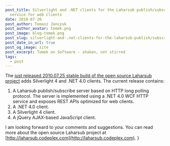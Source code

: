 ```yaml
---
post_title: Silverlight and .NET clients for the Laharsub publish/subscribe
  service for web clients
date: 2010-07-26
post_author: Tomasz Janczuk
post_author_avatar: tomek.png
post_image: blog-tomek.png
post_slug: silverlight-and-.net-clients-for-the-laharsub-publish/subscribe-service-for-web-clients
post_date_in_url: true
post_og_image: site
post_excerpt: Tomek on Software - shaken, not stirred
tags:
  - post
---
```





The [just released 2010.07.25 stable build of the open source Laharsub project](http://laharsub.codeplex.com/releases/view/49599) adds Silverlight 4 and .NET 4.0 clients. The current release contains:  

1. A Laharsub publish/subscribe server based on HTTP long polling protocol. The server is implemented using a .NET 4.0 WCF HTTP service and exposes REST APIs optimized for web clients.  
2. A .NET 4.0 client.  
3. A Silverlight 4 client.  
4. A jQuery AJAX-based JavaScript client.  
  

I am looking forward to your comments and suggestions. You can read more about the open source Laharsub project at [http://laharsub.codeplex.com](http://laharsub.codeplex.com).   }